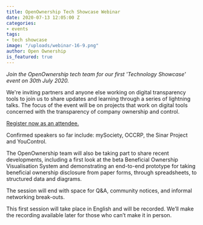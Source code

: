 ```yaml
---
title: OpenOwnership Tech Showcase Webinar
date: 2020-07-13 12:05:00 Z
categories:
- events
tags:
- tech showcase
image: "/uploads/webinar-16-9.png"
author: Open Ownership
is_featured: true
---
```


*Join the OpenOwnership tech team for our first 'Technology Showcase' event on 30th July 2020.*

We're inviting partners and anyone else working on digital transparency tools to join us to share updates and learning through a series of lightning talks. The focus of the event will be on projects that work on digital tools concerned with the transparency of company ownership and control.

[Register now as an attendee.](https://us02web.zoom.us/webinar/register/WN_dvtzWNk5Sv66p1pD54RAdw)

Confirmed speakers so far include: mySociety, OCCRP, the Sinar Project and YouControl.

The OpenOwnership team will also be taking part to share recent developments, including a first look at the beta Beneficial Ownership Visualisation System and demonstrating an end-to-end prototype for taking beneficial ownership disclosure from paper forms, through spreadsheets, to structured data and diagrams.

The session will end with space for Q&A, community notices, and informal networking break-outs.

This first session will take place in English and will be recorded. We’ll make the recording available later for those who can’t make it in person.
